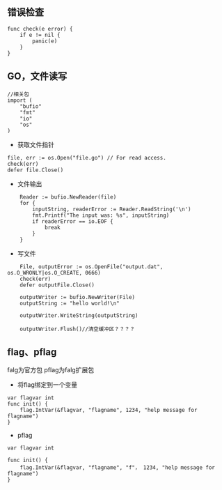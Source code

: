 ````

````

## 错误检查


````
func check(e error) {
    if e != nil {
        panic(e)
    }
}
````

## GO，文件读写

````
//相关包
import (
    "bufio"
    "fmt"
    "io"
    "os"
)
````
- 获取文件指针
````
file, err := os.Open("file.go") // For read access.
check(err)
defer file.Close()
````
- 文件输出
````
    Reader := bufio.NewReader(file)
    for {
        inputString, readerError := Reader.ReadString('\n')
        fmt.Printf("The input was: %s", inputString)
        if readerError == io.EOF {
            break
        }      
    }
````
- 写文件

````
    File, outputError := os.OpenFile("output.dat", os.O_WRONLY|os.O_CREATE, 0666)
    check(err)
    defer outputFile.Close()

    outputWriter := bufio.NewWriter(File)
    outputString := "hello world!\n"

    outputWriter.WriteString(outputString)
   
    outputWriter.Flush()//清空缓冲区？？？？
````


## flag、pflag

falg为官方包
pflag为falg扩展包
- 将flag绑定到一个变量
````
var flagvar int
func init() {
	flag.IntVar(&flagvar, "flagname", 1234, "help message for flagname")
}
````
- pflag
````
var flagvar int

func init() {
	flag.IntVar(&flagvar, "flagname", "f"， 1234, "help message for flagname")
}
````


